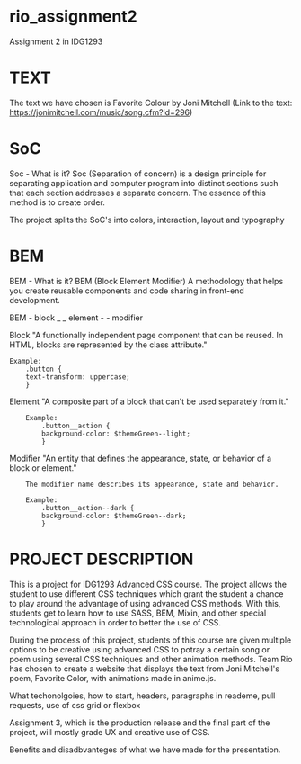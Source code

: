 # rio_assignment2

Assignment 2 in IDG1293

# TEXT

The text we have chosen is Favorite Colour by Joni Mitchell
(Link to the text: https://jonimitchell.com/music/song.cfm?id=296)

# SoC

Soc - What is it?
Soc (Separation of concern) is a design principle for separating application and computer program into distinct sections such that each section addresses a separate concern. The essence of this method is to create order.

The project splits the SoC's into colors, interaction, layout and typography

# BEM

BEM - What is it?
BEM (Block Element Modifier)
A methodology that helps you create reusable components and code sharing in front-end development.

BEM - block \_ \_ element - - modifier

Block
"A functionally independent page component that can be reused. In HTML, blocks are represented by the class attribute."

    Example:
        .button {
        text-transform: uppercase;
        }

Element
"A composite part of a block that can't be used separately from it."

        Example:
            .button__action {
            background-color: $themeGreen--light;
            }

Modifier
"An entity that defines the appearance, state, or behavior of a block or element."

        The modifier name describes its appearance, state and behavior.

        Example:
            .button__action--dark {
            background-color: $themeGreen--dark;
            }

# PROJECT DESCRIPTION

This is a project for IDG1293 Advanced CSS course. The project allows the student to use different CSS techniques which grant the student a chance to play around the advantage of using advanced CSS methods. With this, students get to learn how to use SASS, BEM, Mixin, and other special technological approach in order to better the use of CSS.

During the process of this project, students of this course are given multiple options to be creative using advanced CSS to potray a certain song or poem using several CSS techniques and other animation methods. Team Rio has chosen to create a website that displays the text from Joni Mitchell's poem, Favorite Color, with animations made in anime.js.

What techonolgoies, how to start, headers, paragraphs in reademe, pull requests, use of css grid or flexbox

Assignment 3, which is the production release and the final part of the project, will mostly grade UX and creative use of CSS.

Benefits and disadbvanteges of what we have made for the presentation.
